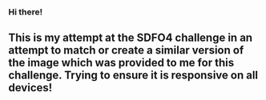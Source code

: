 ### Hi there!

## This is my attempt at the SDFO4 challenge in an attempt to match or create a similar version of the image which was provided to me for this challenge. Trying to ensure it is responsive on all devices!
